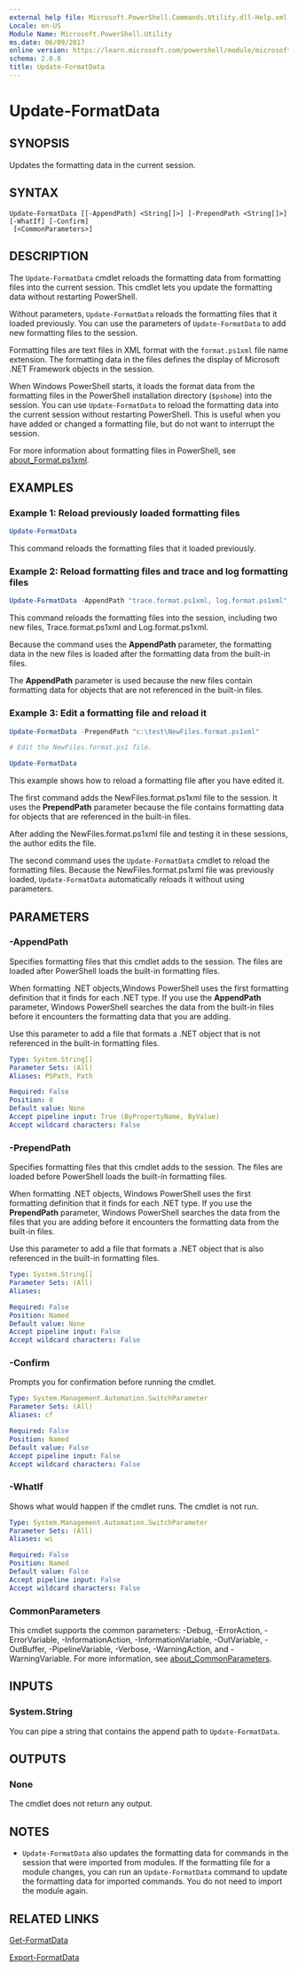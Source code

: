 ```yaml
---
external help file: Microsoft.PowerShell.Commands.Utility.dll-Help.xml
Locale: en-US
Module Name: Microsoft.PowerShell.Utility
ms.date: 06/09/2017
online version: https://learn.microsoft.com/powershell/module/microsoft.powershell.utility/update-formatdata?view=powershell-5.1&WT.mc_id=ps-gethelp
schema: 2.0.0
title: Update-FormatData
---
```


# Update-FormatData

## SYNOPSIS
Updates the formatting data in the current session.

## SYNTAX

```
Update-FormatData [[-AppendPath] <String[]>] [-PrependPath <String[]>] [-WhatIf] [-Confirm]
 [<CommonParameters>]
```

## DESCRIPTION

The `Update-FormatData` cmdlet reloads the formatting data from formatting files into the current
session. This cmdlet lets you update the formatting data without restarting PowerShell.

Without parameters, `Update-FormatData` reloads the formatting files that it loaded previously.
You can use the parameters of `Update-FormatData` to add new formatting files to the session.

Formatting files are text files in XML format with the `format.ps1xml` file name extension. The
formatting data in the files defines the display of Microsoft .NET Framework objects in the session.

When Windows PowerShell starts, it loads the format data from the formatting files in the PowerShell
installation directory (`$pshome`) into the session. You can use `Update-FormatData` to reload the
formatting data into the current session without restarting PowerShell. This is useful when you have
added or changed a formatting file, but do not want to interrupt the session.

For more information about formatting files in PowerShell, see [about_Format.ps1xml](../Microsoft.PowerShell.Core/About/about_Format.ps1xml.md).

## EXAMPLES

### Example 1: Reload previously loaded formatting files

```powershell
Update-FormatData
```

This command reloads the formatting files that it loaded previously.

### Example 2: Reload formatting files and trace and log formatting files

```powershell
Update-FormatData -AppendPath "trace.format.ps1xml, log.format.ps1xml"
```

This command reloads the formatting files into the session, including two new files,
Trace.format.ps1xml and Log.format.ps1xml.

Because the command uses the **AppendPath** parameter, the formatting data in the new files is loaded
after the formatting data from the built-in files.

The **AppendPath** parameter is used because the new files contain formatting data for objects that
are not referenced in the built-in files.

### Example 3: Edit a formatting file and reload it

```powershell
Update-FormatData -PrependPath "c:\test\NewFiles.format.ps1xml"

# Edit the NewFiles.format.ps1 file.

Update-FormatData
```

This example shows how to reload a formatting file after you have edited it.

The first command adds the NewFiles.format.ps1xml file to the session. It uses the **PrependPath**
parameter because the file contains formatting data for objects that are referenced in the built-in
files.

After adding the NewFiles.format.ps1xml file and testing it in these sessions, the author edits the
file.

The second command uses the `Update-FormatData` cmdlet to reload the formatting files. Because the
NewFiles.format.ps1xml file was previously loaded, `Update-FormatData` automatically reloads it
without using parameters.

## PARAMETERS

### -AppendPath

Specifies formatting files that this cmdlet adds to the session. The files are loaded after
PowerShell loads the built-in formatting files.

When formatting .NET objects,Windows PowerShell uses the first formatting definition that it finds
for each .NET type. If you use the **AppendPath** parameter, Windows PowerShell searches the data
from the built-in files before it encounters the formatting data that you are adding.

Use this parameter to add a file that formats a .NET object that is not referenced in the built-in
formatting files.

```yaml
Type: System.String[]
Parameter Sets: (All)
Aliases: PSPath, Path

Required: False
Position: 0
Default value: None
Accept pipeline input: True (ByPropertyName, ByValue)
Accept wildcard characters: False
```

### -PrependPath

Specifies formatting files that this cmdlet adds to the session. The files are loaded before
PowerShell loads the built-in formatting files.

When formatting .NET objects, Windows PowerShell uses the first formatting definition that it finds
for each .NET type. If you use the **PrependPath** parameter, Windows PowerShell searches the data
from the files that you are adding before it encounters the formatting data from the built-in files.

Use this parameter to add a file that formats a .NET object that is also referenced in the built-in
formatting files.

```yaml
Type: System.String[]
Parameter Sets: (All)
Aliases:

Required: False
Position: Named
Default value: None
Accept pipeline input: False
Accept wildcard characters: False
```

### -Confirm

Prompts you for confirmation before running the cmdlet.

```yaml
Type: System.Management.Automation.SwitchParameter
Parameter Sets: (All)
Aliases: cf

Required: False
Position: Named
Default value: False
Accept pipeline input: False
Accept wildcard characters: False
```

### -WhatIf

Shows what would happen if the cmdlet runs.
The cmdlet is not run.

```yaml
Type: System.Management.Automation.SwitchParameter
Parameter Sets: (All)
Aliases: wi

Required: False
Position: Named
Default value: False
Accept pipeline input: False
Accept wildcard characters: False
```

### CommonParameters

This cmdlet supports the common parameters: -Debug, -ErrorAction, -ErrorVariable,
-InformationAction, -InformationVariable, -OutVariable, -OutBuffer, -PipelineVariable, -Verbose,
-WarningAction, and -WarningVariable. For more information, see [about_CommonParameters](https://go.microsoft.com/fwlink/?LinkID=113216).

## INPUTS

### System.String

You can pipe a string that contains the append path to `Update-FormatData`.

## OUTPUTS

### None

The cmdlet does not return any output.

## NOTES

- `Update-FormatData` also updates the formatting data for commands in the session that were
  imported from modules. If the formatting file for a module changes, you can run an
  `Update-FormatData` command to update the formatting data for imported commands. You do not need
  to import the module again.

## RELATED LINKS

[Get-FormatData](Get-FormatData.md)

[Export-FormatData](Export-FormatData.md)

